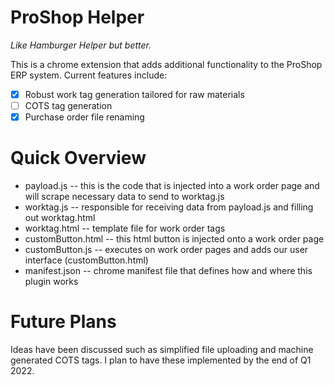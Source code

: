 # ProShop Helper

*Like Hamburger Helper but better.*

This is a chrome extension that adds additional functionality to the ProShop ERP system. Current features include:

 - [x] Robust work tag generation tailored for raw materials
 - [ ] COTS tag generation
 - [x] Purchase order file renaming

# Quick Overview

* payload.js -- this is the code that is injected into a work order page and will scrape necessary data to send to worktag.js
* worktag.js -- responsible for receiving data from payload.js and filling out worktag.html
* worktag.html -- template file for work order tags
* customButton.html -- this html button is injected onto a work order page
* customButton.js -- executes on work order pages and adds our user interface (customButton.html)
* manifest.json -- chrome manifest file that defines how and where this plugin works

# Future Plans
 
Ideas have been discussed such as simplified file uploading and machine generated COTS tags. I plan to have these implemented by the end of Q1 2022.